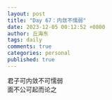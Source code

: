 ```yaml
---
layout: post
title: "Day 67：内敛不懦弱"
date: 2023-12-05 00:12:52 +0800
author: 丘海东 
tags: daily
comments: true
categories: personal
published: true
---
```

君子可内敛不可懦弱  
面不公可起而论之
